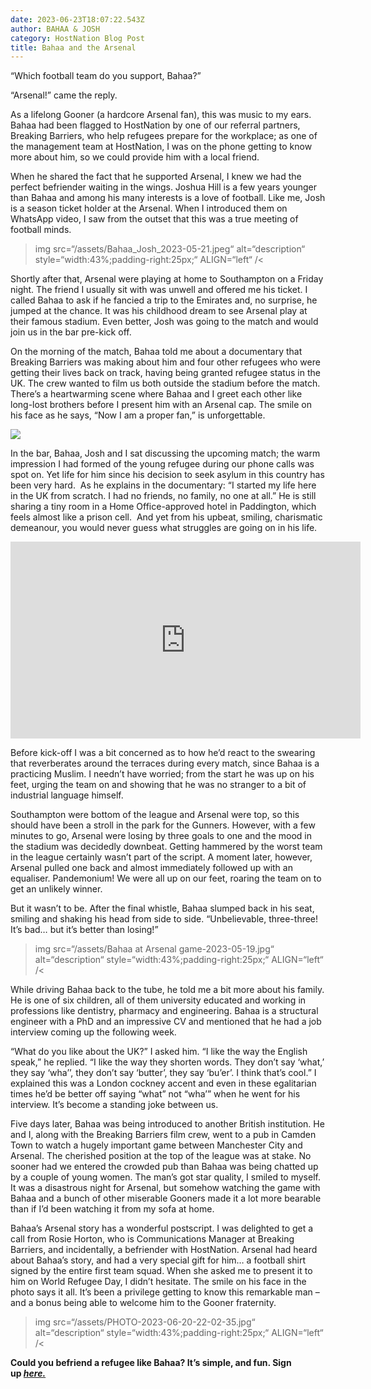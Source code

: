 ```yaml
---
date: 2023-06-23T18:07:22.543Z
author: BAHAA & JOSH
category: HostNation Blog Post
title: Bahaa and the Arsenal
---
```

“Which football team do you support, Bahaa?”

“Arsenal!” came the reply.

As a lifelong Gooner (a hardcore Arsenal fan), this was music to my ears. Bahaa had been flagged to HostNation by one of our referral partners, Breaking Barriers, who help refugees prepare for the workplace; as one of the management team at HostNation, I was on the phone getting to know more about him, so we could provide him with a local friend. 

When he shared the fact that he supported Arsenal, I knew we had the perfect befriender waiting in the wings. Joshua Hill is a few years younger than Bahaa and among his many interests is a love of football. Like me, Josh is a season ticket holder at the Arsenal. When I introduced them on WhatsApp video, I saw from the outset that this was a true meeting of football minds.

> img src=“/assets/Bahaa_Josh_2023-05-21.jpeg“ alt=“description“ style=“width:43%;padding-right:25px;“ ALIGN=“left“ /<

Shortly after that, Arsenal were playing at home to Southampton on a Friday night. The friend I usually sit with was unwell and offered me his ticket. I called Bahaa to ask if he fancied a trip to the Emirates and, no surprise, he jumped at the chance. It was his childhood dream to see Arsenal play at their famous stadium. Even better, Josh was going to the match and would join us in the bar pre-kick off.

On the morning of the match, Bahaa told me about a documentary that Breaking Barriers was making about him and four other refugees who were getting their lives back on track, having being granted refugee status in the UK. The crew wanted to film us both outside the stadium before the match. There’s a heartwarming scene where Bahaa and I greet each other like long-lost brothers before I present him with an Arsenal cap. The smile on his face as he says, “Now I am a proper fan,” is unforgettable.

![](/assets/josh-and-bahaa-at-arsenal_2023-05-19.jpg)

In the bar, Bahaa, Josh and I sat discussing the upcoming match; the warm impression I had formed of the young refugee during our phone calls was spot on. Yet life for him since his decision to seek asylum in this country has been very hard.  As he explains in the documentary: “I started my life here in the UK from scratch. I had no friends, no family, no one at all.” He is still sharing a tiny room in a Home Office-approved hotel in Paddington, which feels almost like a prison cell.  And yet from his upbeat, smiling, charismatic demeanour, you would never guess what struggles are going on in his life. 

<iframe width="560" height="315" src="https://www.youtube.com/embed/vVpsglgz0TU" title="YouTube video player" frameborder="0" allow="accelerometer; autoplay; clipboard-write; encrypted-media; gyroscope; picture-in-picture; web-share" allowfullscreen></iframe>

Before kick-off I was a bit concerned as to how he’d react to the swearing that reverberates around the terraces during every match, since Bahaa is a practicing Muslim. I needn’t have worried; from the start he was up on his feet, urging the team on and showing that he was no stranger to a bit of industrial language himself. 

Southampton were bottom of the league and Arsenal were top, so this should have been a stroll in the park for the Gunners. However, with a few minutes to go, Arsenal were losing by three goals to one and the mood in the stadium was decidedly downbeat. Getting hammered by the worst team in the league certainly wasn’t part of the script. A moment later, however, Arsenal pulled one back and almost immediately followed up with an equaliser. Pandemonium! We were all up on our feet, roaring the team on to get an unlikely winner. 

But it wasn’t to be. After the final whistle, Bahaa slumped back in his seat, smiling and shaking his head from side to side. “Unbelievable, three-three! It’s bad… but it’s better than losing!”

> img src=“/assets/Bahaa at Arsenal game-2023-05-19.jpg“ alt=“description“ style=“width:43%;padding-right:25px;“ ALIGN=“left“ /<

While driving Bahaa back to the tube, he told me a bit more about his family. He is one of six children, all of them university educated and working in professions like dentistry, pharmacy and engineering. Bahaa is a structural engineer with a PhD and an impressive CV and mentioned that he had a job interview coming up the following week. 

“What do you like about the UK?” I asked him. “I like the way the English speak,” he replied. “I like the way they shorten words. They don’t say ‘what,’ they say ‘wha’’, they don’t say ‘butter’, they say ‘bu’er’. I think that’s cool.” I explained this was a London cockney accent and even in these egalitarian times he’d be better off saying “what” not “wha’” when he went for his interview. It’s become a standing joke between us. 

Five days later, Bahaa was being introduced to another British institution. He and I, along with the Breaking Barriers film crew, went to a pub in Camden Town to watch a hugely important game between Manchester City and Arsenal. The cherished position at the top of the league was at stake. No sooner had we entered the crowded pub than Bahaa was being chatted up by a couple of young women. The man’s got star quality, I smiled to myself. It was a disastrous night for Arsenal, but somehow watching the game with Bahaa and a bunch of other miserable Gooners made it a lot more bearable than if I’d been watching it from my sofa at home.

Bahaa’s Arsenal story has a wonderful postscript. I was delighted to get a call from Rosie Horton, who is Communications Manager at Breaking Barriers, and incidentally, a befriender with HostNation. Arsenal had heard about Bahaa’s story, and had a very special gift for him… a football shirt signed by the entire first team squad. When she asked me to present it to him on World Refugee Day, I didn’t hesitate. The smile on his face in the photo says it all. It’s been a privilege getting to know this remarkable man – and a bonus being able to welcome him to the Gooner fraternity.

> img src=“/assets/PHOTO-2023-06-20-22-02-35.jpg“ alt=“description“ style=“width:43%;padding-right:25px;“ ALIGN=“left“ /<

**Could you befriend a refugee like Bahaa? It’s simple, and fun. Sign up *[here.](https://www.hostnation.org.uk/befriend)***